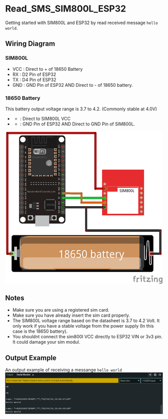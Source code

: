 # Read_SMS_SIM800L_ESP32
Getting started with SIM800L and ESP32 by read received message `hello world`.

## Wiring Diagram
### SIM800L
* VCC : Direct to + of 18650 Battery <br/>
* RX  : D2 Pin of ESP32 <br/>
* TX  : D4 Pin of ESP32 <br/>
* GND : GND Pin of ESP32 AND Direct to - of 18650 battery. <br/>

### 18650 Battery
This battery output voltage range is 3.7 to 4.2. (Commonly stable at 4.0V)
* + : Direct to SIM800L VCC <br/>
* - : GND Pin of ESP32 AND Direct to GND Pin of SIM800L. <br/>
<img src="./ESP32_SIM800L_WIRING.png">

## Notes
* Make sure you are using a registered sim card. <br/>
* Make sure you have already insert the sim card properly. <br/>
* The SIM800L voltage range based on the datasheet is 3.7 to 4.2 Volt. It only work if you have a stable voltage from the power supply (In this case is the 18650 battery). <br/>
* You shouldnt connect the sim800l VCC directly to ESP32 VIN or 3v3 pin. It could damage your sim modul.

## Output Example
An output example of receiving a messange `hello world`
<img src="./Example.PNG">
